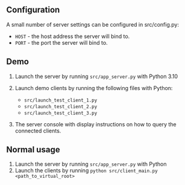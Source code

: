 
## Configuration
A small number of server settings can be configured in src/config.py:
- `HOST` - the host address the server will bind to.
- `PORT` - the port the server will bind to.



## Demo
1. Launch the server by running `src/app_server.py` with Python 3.10
2. Launch demo clients by running the following files with Python:
    - `src/launch_test_client_1.py`
    - `src/launch_test_client_2.py`
    - `src/launch_test_client_3.py`

3. The server console with display instructions on how to query the connected clients.


## Normal usage
1. Launch the server by running `src/app_server.py` with Python
2. Launch the clients by running `python src/client_main.py <path_to_virtual_root>`